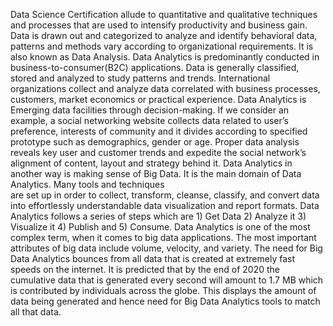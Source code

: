Data Science Certification allude to quantitative and qualitative techniques and processes that are used to intensify productivity and business gain. 
Data is drawn out and categorized to analyze and identify behavioral data, patterns and methods vary according to organizational requirements. 
It is also known as Data Analysis.
Data Analytics is predominantly conducted in business-to-consumer(B2C) applications. 
Data is generally classified, stored and analyzed to study patterns and trends. International organizations collect and analyze data correlated with business processes, customers, market economics or practical experience. Data Analytics is Emerging data facilities through decision-making. If we consider an example, a social networking website collects data related to user’s preference, interests of community and it divides according to specified prototype such as demographics, gender or age. Proper data analysis reveals key user and customer trends and expedite the social network’s alignment of content, layout and strategy behind it.
Data Analytics in another way is making sense of Big Data. It is the main domain of Data Analytics. Many tools and techniques  
are set up in order to collect, transform, cleanse, classify, and convert data into effortlessly understandable data visualization and report formats. Data Analytics follows a series of steps which are 1) Get Data 2) Analyze it 3) Visualize it 4) Publish and 5) Consume.
Data Analytics is one of the most complex term, when it comes to big data applications. 
The most important attributes of big data include volume, velocity, and variety.
The need for Big Data Analytics bounces from all data that is created at extremely fast speeds on the internet. 
It is predicted that by the end of 2020 the cumulative data that is generated every second will amount to 1.7 MB which is contributed by individuals across the globe.
This displays the amount of data being generated and hence need for Big Data Analytics tools to match all that data.
